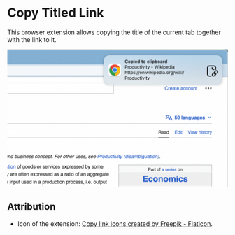 # Copy Titled Link

This browser extension allows copying the title of the current tab together with the link to it.

![Screenshot](./docs/copy-titled-notify.png)

## Attribution

- Icon of the extension: <a href="https://www.flaticon.com/free-icons/copy-link" title="copy link icons">Copy link icons created by Freepik - Flaticon</a>.